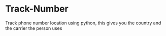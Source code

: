 # Track-Number
Track phone number location using python, this gives you the country and the carrier the person uses 

